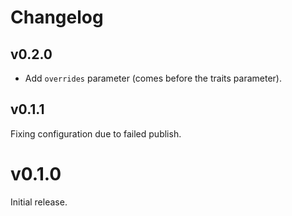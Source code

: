 # Changelog

## v0.2.0

- Add `overrides` parameter (comes before the traits parameter).

## v0.1.1

Fixing configuration due to failed publish.

# v0.1.0

Initial release.
